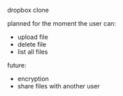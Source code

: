 dropbox clone

planned for the moment the user can:

- upload file
- delete file
- list all files

future:

- encryption
- share files with another user